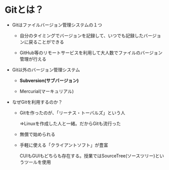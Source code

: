 # Gitとは？

- Gitはファイルバージョン管理システムの１つ
  
  - 自分のタイミングでバージョンを記録して、いつでも記録したバージョンに戻ることができる
  
  - GitHub等のリモートサービスを利用して大人数でファイルのバージョン管理が行える

- Git以外のバージョン管理システム
  
  - **Subversion(サブバージョン)**
  
  - Mercurial(マーキュリアル)

- なぜGitを利用するのか？
  
  - Gitを作ったのが、「リーナス・トーバルズ」という人
    
    ⇒Linuxを作成した人と一緒。だからGitも流行った
  
  - 無償で始められる
  
  - 手軽に使える「クライアントソフト」が豊富
    
    CUIもGUIもどちらも存在する。授業ではSourceTree(ソースツリー)というツールを使用
